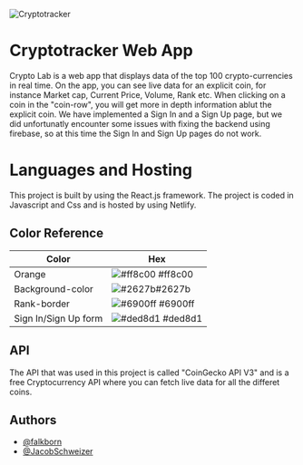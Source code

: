 
![Cryptotracker](https://media0.giphy.com/media/3ohs7HdhQA4ffttvrO/200w.gif?cid=82a1493bcwl77c0qybxo95msc1ului8u3bkpfep6pdv7725v&rid=200w.gif&ct=g)
# Cryptotracker Web App

Crypto Lab is a web app that displays data of the top 100
crypto-currencies in real time. On the app, you can see live data for an explicit coin, 
for instance Market cap, Current Price, Volume, Rank etc. When clicking on a 
coin in the "coin-row", you will get more in depth information ablut the explicit coin. 
We have implemented a Sign In and a Sign Up page, but we did unfortunatly encounter some issues with 
fixing the backend using firebase, so at this time the Sign In and Sign Up pages do not work. 

# Languages and Hosting

This project is built by using the React.js framework. 
The project is coded in Javascript and Css and is hosted by using Netlify. 


## Color Reference

| Color             | Hex                                                                |
| ----------------- | ------------------------------------------------------------------ |
| Orange            | ![#ff8c00](https://via.placeholder.com/10/ff8c00?text=+) #ff8c00 |
| Background-color  | ![#2627b](https://via.placeholder.com/10/2627b?text=+)#2627b |
| Rank-border       | ![#6900ff](https://via.placeholder.com/10/6900ff?text=+) #6900ff|
| Sign In/Sign Up form  | ![#ded8d1](https://via.placeholder.com/10/ded8d1?text=+) #ded8d1 |


## API

The API that was used in this project is called "CoinGecko API V3"
and is a free Cryptocurrency API where you can fetch live data for all the differet coins. 




## Authors

- [@falkborn](https://www.github.com/falkborn)
- [@JacobSchweizer](https://www.github.com/JacobSchweizer)

